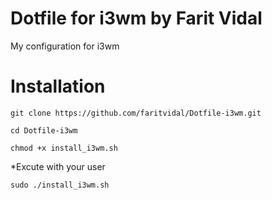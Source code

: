 # Dotfile for i3wm by Farit Vidal
My configuration for i3wm

# Installation
```
git clone https://github.com/faritvidal/Dotfile-i3wm.git

cd Dotfile-i3wm

chmod +x install_i3wm.sh
```
*Excute with your user
```
sudo ./install_i3wm.sh
```
